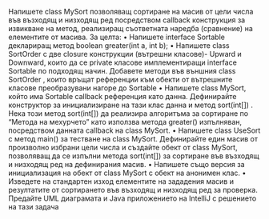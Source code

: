 Напишете class MySort позволяващ сортиране на масив от цели числа във възходящ и
низходящ ред посредством callback конструкция за извикване на метод, реализиращ
съответната наредба (сравнение) на елементите от масива.
За целта:
• Напишете interface Sortable деклариращ метод
boolean greater(int a, int b);
• Напишете class SortOrder с две closure конструкции (вътрешни класове)- Upward
и Downward, които да се private класове имплементиращи interface Sortable по
подходящ начин. Добавете методи във външния class SortOrder , които връщат
референции към обекти от вътрешните класове преобразувани нагоре до Sortable
• Напишете class MySort, който има Sortable callback референция като данна.
Дефинирайте конструктор за инициализиране на тази клас данна и метод
sort(int[]) . Нека този метод sort(int[]) да реализира алгоритъма за сортиране
по “Метода на мехурчето” като използва метода greater() изпълняван,
посредством данната callback на class MySort.
• Напишете class UseSort с метод main() за тестване на class MySort.
Дефинирайте един масив от произволно избрани цели числа и създайте обект от
class MySort, позволяващ да се изпълни метода sort(int[]) за сортиране във
възходящ и низходящ ред на дефинирания масив.
• Напишете също версия за инициализация на обект от class MySort с обект на
анонимен клас.
• Изведете на стандартен изход елементите на зададения масив и резултатите от
сортирането във възходящ и низходящ ред за проверка.
Предайте UML диаграмата и Java приложението на IntelliJ с решението на тази задача
